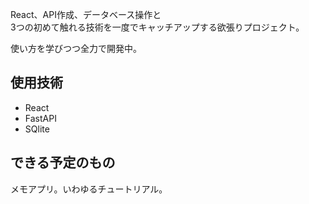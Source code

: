 React、API作成、データベース操作と  
3つの初めて触れる技術を一度でキャッチアップする欲張りプロジェクト。

使い方を学びつつ全力で開発中。  

## 使用技術
- React
- FastAPI
- SQlite

## できる予定のもの
メモアプリ。いわゆるチュートリアル。
